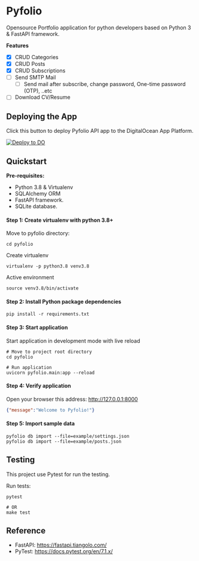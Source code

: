 # Pyfolio

Opensource Portfolio application for python developers based on Python 3 & FastAPI framework.

**Features**

- [x] CRUD Categories
- [x] CRUD Posts
- [x] CRUD Subscriptions
- [ ] Send SMTP Mail
  - [ ] Send mail after subscribe, change password, One-time password (OTP), ..etc 
- [ ] Download CV/Resume

## Deploying the App

Click this button to deploy Pyfolio API app to the DigitalOcean App Platform.

[![Deploy to DO](https://www.deploytodo.com/do-btn-blue.svg)](https://cloud.digitalocean.com/apps/new?repo=https://github.com/ethanvu-dev/pyfolio/tree/main)

## Quickstart

**Pre-requisites:**

- Python 3.8 & Virtualenv
- SQLAlchemy ORM 
- FastAPI framework.
- SQLite database.

#### Step 1: Create virtualenv with python 3.8+

Move to pyfolio directory:

```shell
cd pyfolio
```

Create virtualenv

```shell
virtualenv -p python3.8 venv3.8
```

Active environment

```shell
source venv3.8/bin/activate
```

#### Step 2: Install Python package dependencies

```shell
pip install -r requirements.txt
```

#### Step 3: Start application

Start application in development mode with live reload

```shell
# Move to project root directory
cd pyfolio

# Run application
uvicorn pyfolio.main:app --reload
```

#### Step 4: Verify application 

Open your browser this address: http://127.0.0.1:8000

```json
{"message":"Welcome to Pyfolio!"}
```

#### Step 5: Import sample data

```shell
pyfolio db import --file=example/settings.json
pyfolio db import --file=example/posts.json
```

## Testing

This project use Pytest for run the testing.

Run tests:

```shell
pytest

# OR
make test
```

## Reference

- FastAPI: https://fastapi.tiangolo.com/
- PyTest: https://docs.pytest.org/en/7.1.x/
